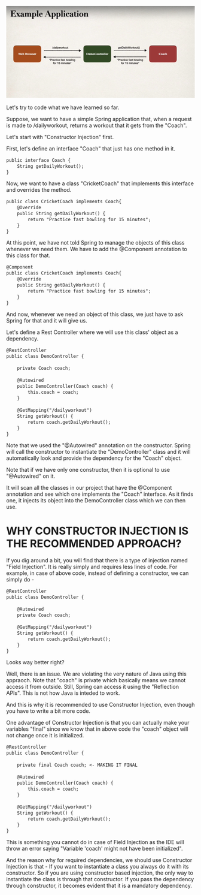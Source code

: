 ![alt text](image-2.png)

Let's try to code what we have learned so far.

Suppose, we want to have a simple Spring application that, when a request is made to /dailyworkout, returns a workout that it gets from the "Coach".

Let's start with "Constructor Injection" first.

First, let's define an interface "Coach" that just has one method in it.

    public interface Coach {
        String getDailyWorkout();
    }

Now, we want to have a class "CricketCoach" that implements this interface and overrides the method.

    public class CricketCoach implements Coach{
        @Override
        public String getDailyWorkout() {
            return "Practice fast bowling for 15 minutes";
        }
    }

At this point, we have not told Spring to manage the objects of this class whenever we need them. We have to add the @Component annotation to this class for that.

    @Component
    public class CricketCoach implements Coach{
        @Override
        public String getDailyWorkout() {
            return "Practice fast bowling for 15 minutes";
        }
    }

And now, whenever we need an object of this class, we just have to ask Spring for that and it will give us.

Let's define a Rest Controller where we will use this class' object as a dependency.

    @RestController
    public class DemoController {

        private Coach coach;

        @Autowired
        public DemoController(Coach coach) {
            this.coach = coach;
        }

        @GetMapping("/dailyworkout")
        String getWorkout() {
            return coach.getDailyWorkout();
        }
    }

Note that we used the "@Autowired" annotation on the constructor. Spring will call the constructor to instantiate the "DemoController" class and it will automatically look and provide the dependency for the "Coach" object.

Note that if we have only one constructor, then it is optional to use "@Autowired" on it.

It will scan all the classes in our project that have the @Component annotation and see which one implements the "Coach" interface. As it finds one, it injects its object into the DemoController class which we can then use.

# WHY CONSTRUCTOR INJECTION IS THE RECOMMENDED APPROACH?

If you dig around a bit, you will find that there is a type of injection named "Field Injection". It is really simply and requires less lines of code. For example, in case of above code, instead of defining a constructor, we can simply do -

    @RestController
    public class DemoController {

        @Autowired
        private Coach coach;

        @GetMapping("/dailyworkout")
        String getWorkout() {
            return coach.getDailyWorkout();
        }
    }

Looks way better right?

Well, there is an issue. We are violating the very nature of Java using this appraoch. Note that "coach" is private which basically means we cannot access it from outside. Still, Spring can access it using the "Reflection APIs". This is not how Java is inteded to work.

And this is why it is recommended to use Constructor Injection, even though you have to write a bit more code.

One advantage of Constructor Injection is that you can actually make your variables "final" since we know that in above code the "coach" object will not change once it is initialized.

    @RestController
    public class DemoController {

        private final Coach coach; <- MAKING IT FINAL

        @Autowired
        public DemoController(Coach coach) {
            this.coach = coach;
        }

        @GetMapping("/dailyworkout")
        String getWorkout() {
            return coach.getDailyWorkout();
        }
    }

This is something you cannot do in case of Field Injection as the IDE will throw an error saying  "Variable 'coach' might not have been initialized".

And the reason why for required dependencies, we should use Constructor Injection is that - If you want to instantiate a class you always do it with its constructor. So if you are using constructor based injection, the only way to instantiate the class is through that constructor. If you pass the dependency through constructor, it becomes evident that it is a mandatory dependency.
